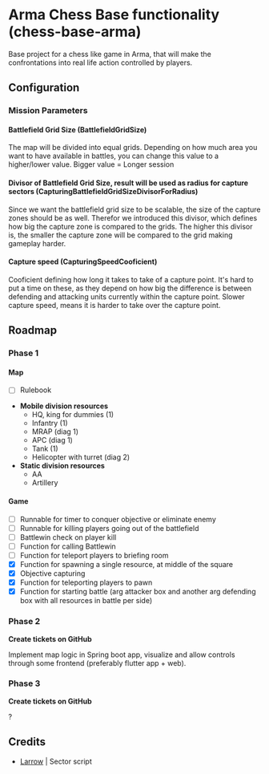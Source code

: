 # Arma Chess Base functionality (chess-base-arma)
Base project for a chess like game in Arma, that will make the confrontations into real life action controlled by players. 

## Configuration
### Mission Parameters
#### Battlefield Grid Size (BattlefieldGridSize) 
The map will be divided into equal grids. Depending on how much area you want to have available in battles,
you can change this value to a higher/lower value. 
Bigger value = Longer session 

#### Divisor of Battlefield Grid Size, result will be used as radius for capture sectors (CapturingBattlefieldGridSizeDivisorForRadius)
Since we want the battlefield grid size to be scalable, the size of the capture zones should be as well.
Therefor we introduced this divisor, which defines how big the capture zone is compared to the grids. 
The higher this divisor is, the smaller the capture zone will be compared to the grid making gameplay harder.

#### Capture speed (CapturingSpeedCooficient)
Cooficient defining how long it takes to take of a capture point. 
It's hard to put a time on these, as they depend on how big the difference is 
between defending and attacking units currently within the capture point.
Slower capture speed, means it is harder to take over the capture point. 

## Roadmap

### Phase 1

#### Map

- [ ] Rulebook
- **Mobile division resources**
    - HQ, king for dummies (1) 
    - Infantry (1)
    - MRAP (diag 1)
    - APC (diag 1)
    - Tank (1)
    - Helicopter with turret (diag 2)
- **Static division resources**
    - AA
    - Artillery

#### Game

- [ ] Runnable for timer to conquer objective or eliminate enemy
- [ ] Runnable for killing players going out of the battlefield
- [ ] Battlewin check on player kill
- [ ] Function for calling Battlewin
- [ ] Function for teleport players to briefing room
- [x] Function for spawning a single resource, at middle of the square
- [x] Objective capturing
- [x] Function for teleporting players to pawn
- [x] Function for starting battle (arg attacker box and another arg defending box with all resources in battle per side)

### Phase 2
**Create tickets on GitHub**

Implement map logic in Spring boot app, visualize and allow controls through some frontend (preferably flutter app + web).

### Phase 3
**Create tickets on GitHub**

?

## Credits
- [Larrow](https://github.com/LarrowZurb) | Sector script


